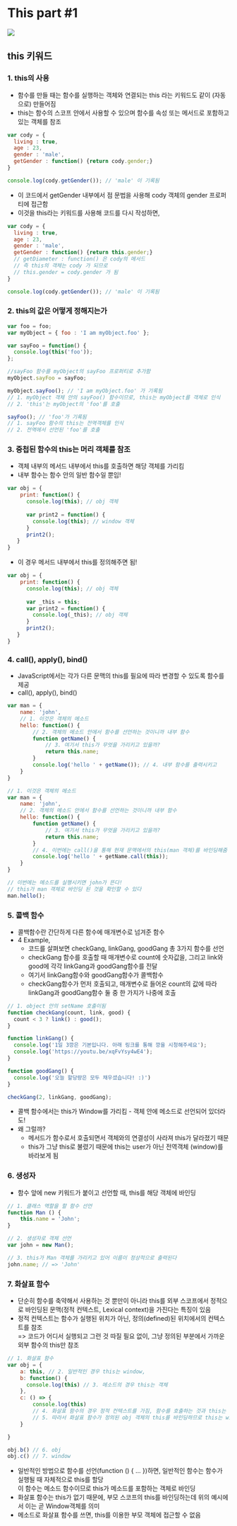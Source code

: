 # This part #1
<img src="https://img.shields.io/badge/JavaScript-FDC813?style=flat&logo=JavaScript&logoColor=black"/>

## this 키워드

### 1. this의 사용

- 함수를 만들 때는 함수를 실행하는 객체와 연결되는 this 라는 키워드도 같이 (자동으로) 만들어짐
- this는 함수의 스코프 안에서 사용할 수 있으며 함수를 속성 또는 메서드로 포함하고 있는 객체를 참조

```javascript
var cody = {
  living : true,
  age : 23,
  gender : 'male',
  getGender : function() {return cody.gender;}
}

console.log(cody.getGender()); // 'male' 이 기록됨
```
* 이 코드에서 getGender 내부에서 점 문법을 사용해 cody 객체의 gender 프로퍼티에 접근함
* 이것을 this라는 키워드를 사용해 코드를 다시 작성하면,
```javascript
var cody = {
  living : true,
  age : 23,
  gender : 'male',
  getGender : function() {return this.gender;}
  // getDiameter : function() 은 cody의 메서드
  // 즉 this의 객체는 cody 가 되므로
  // this.gender = cody.gender 가 됨 
}

console.log(cody.getGender()); // 'male' 이 기록됨
```
### 2. this의 값은 어떻게 정해지는가
```javascript
var foo = foo;
var myObject = { foo : 'I am myObject.foo' };

var sayFoo = function() {
  console.log(this('foo'));
};

//sayFoo 함수를 myObject의 sayFoo 프로퍼티로 추가함
myObject.sayFoo = sayFoo;

myObject.sayFoo(); // 'I am myObject.foo' 가 기록됨
// 1. myObject 객체 안의 sayFoo() 함수이므로, this는 myObject를 객체로 인식
// 2. 'this'는 myObject의 'foo'를 호출

sayFoo(); // 'foo'가 기록됨
// 1. sayFoo 함수의 this는 전역객체를 인식
// 2. 전역에서 선언된 'foo'를 호출
```

### 3. 중첩된 함수의 this는 머리 객체를 참조
- 객체 내부의 메서드 내부에서 this를 호출하면 해당 객체를 가리킴
- 내부 함수는 함수 안의 일반 함수일 뿐임!
```javascript
var obj = {
    print: function() {
      console.log(this); // obj 객체
      
      var print2 = function() {
        console.log(this); // window 객체
      }
      print2();
   }
}
```
- 이 경우 메서드 내부에서 this를 정의해주면 됨!
```javascript
var obj = {
    print: function() {
      console.log(this); // obj 객체
      
      var _this = this;
      var print2 = function() {
        console.log(_this); // obj 객체
      }
      print2();
   }
}
```
### 4. call(), apply(), bind()
* JavaScript에서는 각가 다른 문맥의 this를 필요에 따라 변경할 수 있도록 함수를 제공
* call(), apply(), bind()

```javascript
var man = {
    name: 'john',
    // 1. 이것은 객체의 메소드
    hello: function() {
        // 2. 객체의 메소드 안에서 함수를 선언하는 것이니까 내부 함수
        function getName() {
            // 3. 여기서 this가 무엇을 가리키고 있을까?
            return this.name;
        }
        console.log('hello ' + getName()); // 4. 내부 함수를 출력시키고
    }
}
```

```javascript
// 1. 이것은 객체의 메소드
var man = {
    name: 'john',
    // 2. 객체의 메소드 안에서 함수를 선언하는 것이니까 내부 함수
    hello: function() {
        function getName() {
            // 3. 여기서 this가 무엇을 가리키고 있을까?
            return this.name;
        }
        // 4. 이번에는 call()을 통해 현재 문맥에서의 this(man 객체)를 바인딩해줌
        console.log('hello ' + getName.call(this));
    }
}

// 이번에는 메소드를 실행시키면 john가 뜬다!
// this가 man 객체로 바인딩 된 것을 확인할 수 있다
man.hello();
```

### 5. 콜백 함수
* 콜백함수란 간단하게 다른 함수에 매개변수로 넘겨준 함수
* 4 Example,
   * 코드를 살펴보면 checkGang, linkGang, goodGang 총 3가지 함수를 선언
   * checkGang 함수를 호출할 때 매개변수로 count에 숫자값을, 그리고 link와 good에 각각 linkGang과 goodGang함수를 전달
    * 여기서 linkGang함수와 goodGang함수가 콜백함수
    * checkGang함수가 먼저 호출되고, 매개변수로 들어온 count의 값에 따라
linkGang과 goodGang함수 둘 중 한 가지가 나중에 호출
```javascript
// 1. object 안의 setName 호출이됨
function checkGang(count, link, good) {
  count < 3 ? link() : good();
}

function linkGang() {
  console.log('1일 3깡은 기본입니다. 아래 링크를 통해 깡을 시청해주세요');
  console.log('https://youtu.be/xqFvYsy4wE4');
}

function goodGang() {
  console.log('오늘 할당량은 모두 채우셨습니다! :)')
}

checkGang(2, linkGang, goodGang);
```

* 콜백 함수에서는 this가 Window를 가리킴 - 객체 안에 메소드로 선언되어 있더라도!
* 왜 그럴까?
   * 메서드가 함수로서 호출되면서 객체와의 연결성이 사라져 this가 달라졌기 때문
  * this가 그냥 this로 불렸기 때문에 this는 user가 아닌 전역객체 (window)를 바라보게 됨


### 6. 생성자
* 함수 앞에 new 키워드가 붙이고 선언할 때, this를 해당 객체에 바인딩
```javascript
// 1. 클래스 역할을 할 함수 선언
function Man () {
    this.name = 'John';
}

// 2. 생성자로 객체 선언
var john = new Man();

// 3. this가 Man 객체를 가리키고 있어 이름이 정상적으로 출력된다
john.name; // => 'John'
```

### 7. 화살표 함수
* 단순히 함수를 축약해서 사용하는 것 뿐만이 아니라 this를 외부 스코프에서 정적으로 바인딩된 문맥(정적 컨텍스트, Lexical context)을 가진다는 특징이 있음
* 정적 컨텍스트는 함수가 실행된 위치가 아닌, 정의(defined)된 위치에서의 컨텍스트를 참조
</br> => 코드가 어디서 실행되고 그런 것 따질 필요 없이, 그냥 정의된 부분에서 가까운 외부 함수의 this만 참조
```javascript
// 1. 화살표 함수
var obj = {
    a: this, // 2. 일반적인 경우 this는 window,
    b: function() {
      console.log(this) // 3. 메소드의 경우 this는 객체
    },
    c: () => {
        console.log(this)
        // 4. 화살표 함수의 경우 정적 컨텍스트를 가짐, 함수를 호출하는 것과 this는 연관이 없음
        // 5. 따라서 화살표 함수가 정의된 obj 객체의 this를 바인딩하므로 this는 window
    }

}

obj.b() // 6. obj
obj.c() // 7. window
```

* 일반적인 방법으로 함수를 선언(function () { ... })하면, 일반적인 함수는 함수가 실행될 때 자체적으로 this를 할당 </br>
이 함수는 메소드 함수이므로 this가 메소드를 포함하는 객체로 바인딩
* 화살표 함수는 this가 없기 때문에, 부모 스코프의 this를 바인딩하는데 위의 예시에서 이는 곧 Window객체를 의미
* 메소드로 화살표 함수를 쓰면, this를 이용한 부모 객체에 접근할 수 없음

